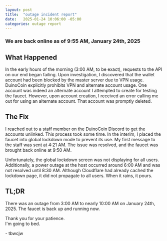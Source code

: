 ```yaml
---
layout: post
title:  "outage incident report"
date:   2025-01-24 10:06:00 -05:00
categories: outage report
---
```


### We are back online as of 9:55 AM, January 24th, 2025

## What Happened
In the early hours of the morning (3:00 AM, to be exact), requests to the API on our end began failing. Upon investigation, I discovered that the wallet account had been blocked by the master server due to VPN usage. DuinoCoin explicitly prohibits VPN and alternate account usage. One account was indeed an alternate account I attempted to create for testing the faucet. However, upon account creation, I received an error calling me out for using an alternate account. That account was promptly deleted.

## The Fix
I reached out to a staff member on the DuinoCoin Discord to get the accounts unlinked. This process took some time. In the interim, I placed the faucet into global lockdown mode to prevent its use. My first message to the staff was sent at 4:21 AM. The issue was resolved, and the faucet was brought back online at 9:50 AM. 

Unfortunately, the global lockdown screen was not displaying for all users. Additionally, a power outage at the host occurred around 6:00 AM and was not resolved until 8:30 AM. Although Cloudflare had already cached the lockdown page, it did not propagate to all users. When it rains, it pours.

## TL;DR
There was an outage from 3:00 AM to nearly 10:00 AM on January 24th, 2025. The faucet is back up and running now.

Thank you for your patience.  
I'm going to bed.  

\- tbwcjw
